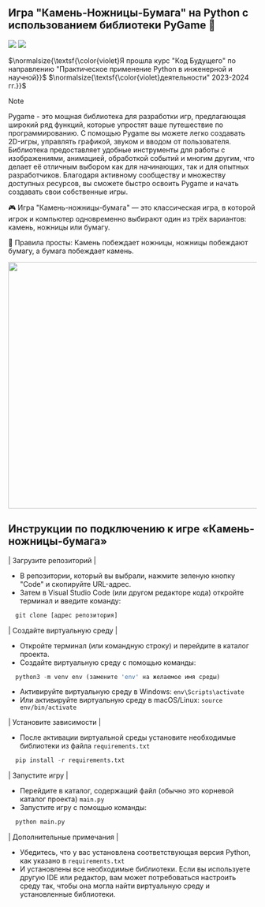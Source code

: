 ## Игра "Камень-Ножницы-Бумага" на Python с использованием библиотеки PyGame 🐍

[![](https://img.shields.io/badge/github-blueviolet?style=for-the-badge)](https://github.com/pygame/pygame)
[![](https://img.shields.io/badge/book-green?style=for-the-badge)](https://pygame-docs.website.yandexcloud.net/tut/PygameIntro.html)


$\normalsize{\textsf{\color{violet}Я прошла курс "Код Будущего" по направлению "Практическое применение Python в инженерной и научной}}$
$\normalsize{\textsf{\color{violet}деятельности" 2023-2024 гг.}}$


> [!NOTE]
> Pygame - это мощная библиотека для разработки игр, предлагающая широкий ряд функций, которые упростят ваше путешествие по программированию. С помощью Pygame вы можете легко создавать 2D-игры, управлять графикой, звуком и вводом от пользователя. Библиотека предоставляет удобные инструменты для работы с изображениями, анимацией, обработкой событий и многим другим, что делает её отличным выбором как для начинающих, так и для опытных разработчиков. Благодаря активному сообществу и множеству доступных ресурсов, вы сможете быстро освоить Pygame и начать создавать свои собственные игры.

🎮 Игра "Камень-ножницы-бумага" — это классическая игра, в которой игрок и компьютер одновременно выбирают один из трёх вариантов: камень, ножницы или бумагу. 

📝 Правила просты:
Камень побеждает ножницы, ножницы побеждают бумагу, а бумага побеждает камень.

<img src="https://i.ibb.co/zWMBVSS/game.png" width="700" height="500">

## Инструкции по подключению к игре «Камень-ножницы-бумага»

| Загрузите репозиторий |

* В репозитории, который вы выбрали, нажмите зеленую кнопку "Code" и скопируйте URL-адрес.
* Затем в Visual Studio Code (или другом редакторе кода) откройте терминал и введите команду:
  
```python
  git clone [адрес репозитория]
```

| Создайте виртуальную среду |

* Откройте терминал (или командную строку) и перейдите в каталог проекта.
* Создайте виртуальную среду с помощью команды:
  
```python
  python3 -m venv env (замените 'env' на желаемое имя среды)
```

* Активируйте виртуальную среду в Windows:  `env\Scripts\activate`
* Или активируйте виртуальную среду в macOS/Linux:  `source env/bin/activate`
  
| Установите зависимости |

* После активации виртуальной среды установите необходимые библиотеки из файла `requirements.txt`
 
```python
  pip install -r requirements.txt
```
| Запустите игру |

* Перейдите в каталог, содержащий файл (обычно это корневой каталог проекта) `main.py`
* Запустите игру с помощью команды:
  
```python
  python main.py
```
| Дополнительные примечания |
  
* Убедитесь, что у вас установлена ​​соответствующая версия Python, как указано в `requirements.txt`
* И установлены все необходимые библиотеки. Если вы используете другую IDE или редактор, вам может потребоваться настроить среду так, чтобы она могла найти виртуальную среду и установленные библиотеки.